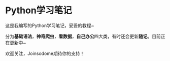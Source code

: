 # Python学习笔记

这是我编写的Python学习笔记，妥妥的教程~

分为**基础语法**，**神奇爬虫**，**看数据**，**自己办公**四大类，有时还会更新**随记**。目前正在更新中~

欢迎关注，Joinsodome期待你的支持！
